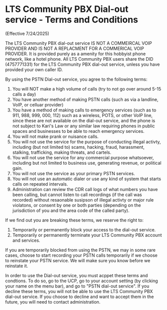 # LTS Community PBX Dial-out service - Terms and Conditions 

(Effective 7/24/2025)

The LTS Community PBX dial-out service IS NOT A COMMEIRCAL VOIP PROVIDER AND IS NOT A REPLACMENT FOR A COMMERICAL VOIP PROVIDER. It is provided purely as a amenity for this hobbyist phone network, like a hotel phone. All LTS Community PBX users share the DID (4757771331) for the LTS Community PBX dial-out service, unless you have provided your own caller ID.

By using the PSTN Dial-out service, you agree to the following terms:

1. You will NOT make a high volume of calls (try to not go over around 5-15 calls a day)
2. You have another method of making PSTN calls (such as via a landline, VoIP, or celluar provider)
3. You have a method of making calls to emergency services (such as to 911, 988, 999, 000, 112) such as a wireless, POTS, or other VoIP line, since these are not available on the dial-out service, and the phone is not subject to Kari's Law or any similar law requiring phones in public spaces and businesses to be able to reach emergency services.
4. You will not make prank or nuisance calls.
5. You will not use the service for the purpose of conducting illegal activty, including (but not limited to) scams, hacking, fraud, harassment, stalking, trafficking, making threats, and cartels.
6. You will not use the service for any commercial purpose whatsoever, including but not limited to business use, generating revenue, or political gain.
7. You will not use the service as your primary PSTN services.
8. You will not use an automatic dialer or use any kind of system that starts calls on repeated intervals.
9. Administration can review the CDR call logs of what numbers you have been calling, but cannot listen to call recordings (if the call was recorded) without resaonable susipson of illegal activty or major rule violatons, or consent by one or both parties (depending on the jurisdiction of you and the area code of the called party).

If we find out you are breaking these terms, we reserve the right to:

1. Temporarily or permanently block your access to the dial-out service.
2. Temporarily or permanently terminate your LTS Community PBX account and services.

If you are temporarily blocked from using the PSTN, we may in some rare cases, choose to start recording your PSTN calls temporarily if we choose to reinstate your PSTN service. We will make sure you know before we reinstate it.

In order to use the Dial-out service, you must acppet these terms and condtions. To do so, go to the UCP, go to your account setting (by clicking your name on the menu bar), and go to "PSTN dial-out service".
If you decline these terms, you will not be able to use the LTS Community PBX dial-out service. If you choose to decline and want to accept them in the future, you will need to contact administration.
